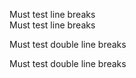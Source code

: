 Must test line breaks  
Must test line breaks  
  
Must test double line breaks  
  
Must test double line breaks  